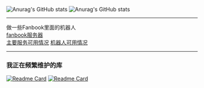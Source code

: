 ![Anurag's GitHub stats](https://github-readme-stats.vercel.app/api?username=fanbook-wangdage&theme=algolia&count_private=true)
![Anurag's GitHub stats](https://github-readme-stats.vercel.app/api/top-langs/?username=fanbook-wangdage&layout=compact&theme=algolia&count_private=true&hide=dart,CMake,HTML,Jupyter%20Notebook,c%2B%2B,Swift)  

---  

做一些Fanbook里面的机器人  
[fanbook服务器](https://in.fanbook.cn/LmgLJF3N)  
[主要服务可用情况](https://stats.uptimerobot.com/VzApKu2pz1)
[机器人可用情况](https://wdg.betteruptime.com/)

---  

### 我正在频繁维护的库   
[![Readme Card](https://github-readme-stats.vercel.app/api/pin/?username=fanbook-wangdage&repo=fanbook-bot-Framework&theme=algolia)](https://github.com/fanbook-wangdage/fanbook-bot-Framework)
[![Readme Card](https://github-readme-stats.vercel.app/api/pin/?username=fanbook-wangdage&repo=fanbookbotapi&theme=algolia)](https://github.com/fanbook-wangdage/fanbookbotapi)
